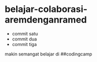 # belajar-colaborasi-aremdenganramed
- commit satu
- commit dua
- commit tiga

makin semangat belajar di ##codingcamp
